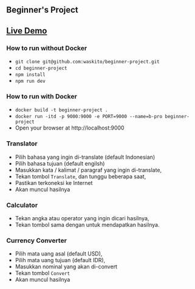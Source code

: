 ## Beginner's Project

[Live Demo](https://beginner-project.herokuapp.com/)
---

### How to run without Docker
- `git clone git@github.com:waskito/beginner-project.git`
- `cd beginner-project`
- `npm install`
- `npm run dev`

### How to run with Docker
- `docker build -t beginner-project .`
- `docker run -itd -p 9000:9000 -e PORT=9000 --name=b-pro beginner-project`
- Open your browser at http://localhost:9000

### Translator
- Pilih bahasa yang ingin di-translate (default Indonesian)
- Pilih bahasa tujuan (default engilsh)
- Masukkan kata / kalimat / paragraf yang ingin di-translate,
- Tekan tombol `Translate`, dan tunggu beberapa saat,
- Pastikan terkoneksi ke Internet
- Akan muncul hasilnya

### Calculator
- Tekan angka atau operator yang ingin dicari hasilnya,
- Tekan tombol sama dengan untuk mendapatkan hasilnya.

### Currency Converter
- Pilih mata uang asal (default USD),
- Pilih mata uang tujuan (default IDR),
- Masukkan nominal yang akan di-convert
- Tekan tombol `Convert`
- Akan muncul hasilnya
